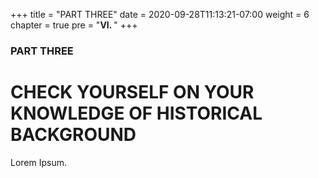 +++
title = "PART THREE"
date = 2020-09-28T11:13:21-07:00
weight = 6
chapter = true
pre = "<b>VI. </b>"
+++

### PART THREE

# CHECK YOURSELF ON YOUR KNOWLEDGE OF HISTORICAL BACKGROUND

Lorem Ipsum.